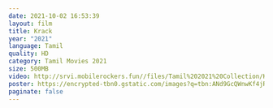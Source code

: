 ```yaml
---
date: 2021-10-02 16:53:39
layout: film
title: Krack
year: "2021"
language: Tamil
quality: HD
category: Tamil Movies 2021
size: 500MB
video: http://srvi.mobilerockers.fun//files/Tamil%202021%20Collection/Krack%20(2021)/Krack%20(2021)%20Full%20Movies/Krack%20(2021)%20HDRip/Krack%20(2021)%20HDRip%20Single%20Part.mp4
poster: https://encrypted-tbn0.gstatic.com/images?q=tbn:ANd9GcQWnwKf4jRwkGU_hb7bgGPt1MVGDqm0RcfalA&usqp=CAU
paginate: false
---
```


